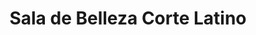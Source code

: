 ---
title: "Sala de Belleza Corte Latino"
url: /guadalupe/sala-de-belleza-corte-latino/
shop: peluquería
---
